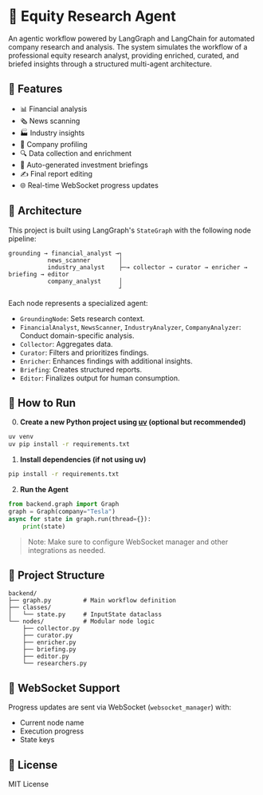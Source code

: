 # 🧠 Equity Research Agent

An agentic workflow powered by LangGraph and LangChain for automated company research and analysis. The system simulates the workflow of a professional equity research analyst, providing enriched, curated, and briefed insights through a structured multi-agent architecture.

## 🚀 Features

- 📊 Financial analysis
- 🗞️ News scanning
- 🏭 Industry insights
- 🏢 Company profiling
- 🔍 Data collection and enrichment
- 📝 Auto-generated investment briefings
- ✍️ Final report editing
- 🌐 Real-time WebSocket progress updates

## 🧱 Architecture

This project is built using LangGraph's `StateGraph` with the following node pipeline:

```
grounding → financial_analyst →┐
           news_scanner        │
           industry_analyst    ├─→ collector → curator → enricher → briefing → editor
           company_analyst     │
                               ┘
```

Each node represents a specialized agent:
- `GroundingNode`: Sets research context.
- `FinancialAnalyst`, `NewsScanner`, `IndustryAnalyzer`, `CompanyAnalyzer`: Conduct domain-specific analysis.
- `Collector`: Aggregates data.
- `Curator`: Filters and prioritizes findings.
- `Enricher`: Enhances findings with additional insights.
- `Briefing`: Creates structured reports.
- `Editor`: Finalizes output for human consumption.

## 🧪 How to Run

0. **Create a new Python project using [uv](https://github.com/astral-sh/uv) (optional but recommended)**

```bash
uv venv
uv pip install -r requirements.txt
```

1. **Install dependencies (if not using uv)**

```bash
pip install -r requirements.txt
```

2. **Run the Agent**

```python
from backend.graph import Graph
graph = Graph(company="Tesla")
async for state in graph.run(thread={}):
    print(state)
```

> Note: Make sure to configure WebSocket manager and other integrations as needed.

## 📂 Project Structure

```
backend/
├── graph.py         # Main workflow definition
├── classes/
│   └── state.py     # InputState dataclass
└── nodes/           # Modular node logic
    ├── collector.py
    ├── curator.py
    ├── enricher.py
    ├── briefing.py
    ├── editor.py
    └── researchers.py
```

## 📡 WebSocket Support

Progress updates are sent via WebSocket (`websocket_manager`) with:
- Current node name
- Execution progress
- State keys

## 📜 License

MIT License
